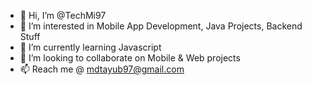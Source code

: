 - 👋 Hi, I’m @TechMi97
- 👀 I’m interested in Mobile App Development, Java Projects, Backend Stuff
- 🌱 I’m currently learning Javascript
- 💞️ I’m looking to collaborate on Mobile & Web projects
- 📫 Reach me @ mdtayub97@gmail.com

<!---
TechMi97/TechMi97 is a ✨ special ✨ repository because its `README.md` (this file) appears on your GitHub profile.
You can click the Preview link to take a look at your changes.
--->
